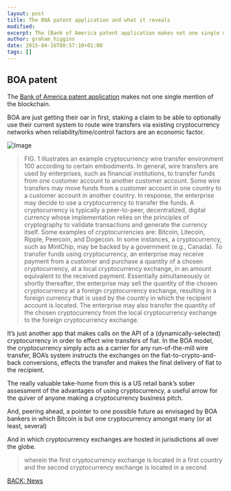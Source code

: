 ```yaml
---
layout: post
title: The BOA patent application and what it reveals
modified:
excerpt: The [Bank of America patent application makes not one single mention of the blockchain.
author: graham_higgins
date: 2015-04-16T00:57:10+01:00
tags: []
---
```


## BOA patent

The [Bank of America patent application](http://pdfaiw.uspto.gov/.aiw?Docid=20150262173&homeurl=http%3A%2F%2Fappft.uspto.gov%2Fnetacgi%2Fnph-Parser%3FSect1%3DPTO2%2526Sect2%3DHITOFF%2526p%3D1%2526u%3D%25252Fnetahtml%25252FPTO%25252Fsearch-bool.html%2526r%3D7%2526f%3DG%2526l%3D50%2526co1%3DAND%2526d%3DPG01%2526s1%3Dbitcoin%2526OS%3Dbitcoin%2526RS%3Dbitcoin&PageNum=&Rtype=&SectionNum=&idkey=E2F1CFDFD16C) makes not one single mention of the blockchain. 

BOA are just getting their oar in first, staking a claim to be able to optionally use their current system to route wire transfers via existing cryptocurrency networks when reliability/time/control factors are an economic factor.

![Image](http://i.imgur.com/D4X01Po.png)

> FIG. 1 illustrates an example cryptocurrency wire transfer environment 100 according to certain embodiments. In general, wire transfers are used by enterprises, such as financial institutions, to transfer funds from one customer account to another customer account. Some wire transfers may move funds from a customer account in one country to a customer account in another country. In response, the enterprise may decide to use a cryptocurrency to transfer the funds. A cryptocurrency is typically a peer-to-peer, decentralized, digital currency whose implementation relies on the principles of cryptography to validate transactions and generate the currency itself. Some examples of cryptocurrencies are: Bitcoin, Litecoin, Ripple, Peercoin, and Dogecoin. In some instances, a cryptocurrency, such as MintChip, may be backed by a government (e.g., Canada). To transfer funds using cryptocurrency, an enterprise may receive payment from a customer and purchase a quantity of a chosen cryptocurrency, at a local cryptocurrency exchange, in an amount equivalent to the received payment. Essentially simultaneously or shortly thereafter, the enterprise may sell the quantity of the chosen cryptocurrency at a foreign cryptocurrency exchange, resulting in a foreign currency that is used by the country in which the recipient account is located. The enterprise may also transfer the quantity of the chosen cryptocurrency from the local cryptocurrency exchange to the foreign cryptocurrency exchange. 


It’s just another app that makes calls on the API of a (dynamically-selected) cryptocurrency in order to effect wire transfers of fiat. In the BOA model, the  cryptocurrency simply acts as a carrier for any run-of-the-mill wire transfer, BOA’s system instructs the exchanges on the fiat-to-crypto-and-back conversions, effects the transfer and makes the final delivery of fiat to the recipient.

The really valuable take-home from this is a US retail bank’s sober assessment of the advantages of using cryptocurrency, a useful arrow for the quiver of anyone making a cryptocurrency business pitch.

And, peering ahead, a pointer to one possible future as envisaged by BOA bankers in which Bitcoin is but one cryptocurrency amongst many (or at least, several)


And in which cryptocurrency exchanges are hosted in jurisdictions all over the globe.

> wherein the first cryptocurrency exchange is located in a first country and the second cryptocurrency exchange is located in a second 


<div><a markdown="0" href="{{ site.url }}/news" class="btn">BACK: News</a></div>
